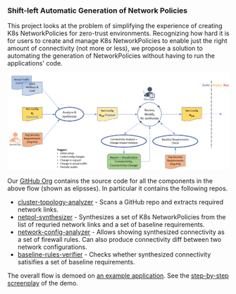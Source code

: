 ###  Shift-left Automatic Generation of Network Policies
This project looks at the problem of simplifying the experience of creating K8s NetworkPolicies for zero-trust environments. Recognizing how hard it is for users to create and manage K8s NetworkPolicies to enable just the right amount of connectivity (not more or less), we propose a solution to automating the generation of NetworkPolicies without having to run the applications' code. 

![Flow](flow.png)

Our [GitHub Org](https://github.com/shift-left-netconfig) contains the source code for all the components in the above flow (shown as elipsses). In particular it contains the following repos.
- [cluster-topology-analyzer](https://github.com/shift-left-netconfig/cluster-topology-analyzer) - Scans a GitHub repo and extracts required network links.
- [netpol-synthesizer](https://github.com/shift-left-netconfig/netpol-synthesizer) - Synthesizes a set of K8s NetworkPolicies from the list of requried network links and a set of baseline requirements.
- [network-config-analyzer](https://github.com/shift-left-netconfig/network-config-analyzer) - Allows showing synthesized connectivity as a set of firewall rules. Can also produce connectivity diff between two network configurations.
- [baseline-rules-verifier](https://github.com/shift-left-netconfig/baseline-rules-verifier) - Checks whether synthesized connectivity satisifies a set of baseline requirements.

The overall flow is demoed on [an example application](https://github.com/shift-left-netconfig/microservices-demo). See the [step-by-step screenplay](https://github.com/shift-left-netconfig/microservices-demo/blob/master/POC-screenplay.md) of the demo.

